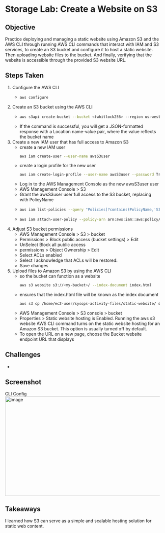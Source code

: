 # Storage Lab: Create a Website on S3

## Objective
Practice deploying and managing a static website using Amazon S3 and the AWS CLI through running AWS CLI commands that interact with IAM and S3 services, to create an S3 bucket and configure it to host a static website. Then uploading website files to the bucket. And finally, verifying that the website is accessible through the provided S3 website URL.

## Steps Taken
1. Configure the AWS CLI
   - ``` bash
     aws configure
     ```
2. Create an S3 bucket using the AWS CLI
   - ``` bash
     aws s3api create-bucket --bucket <twhitlock256> --region us-west-2 --create-bucket-configuration LocationConstraint=us-west-2
     ```
   - If the command is successful, you will get a JSON-formatted response with a Location name-value pair, where the value reflects the bucket name
3. Create a new IAM user that has full access to Amazon S3
   - create a new IAM user
     ``` bash
     aws iam create-user --user-name awsS3user
     ```
   - create a login profile for the new user
     ``` bash
     aws iam create-login-profile --user-name awsS3user --password Training123!
     ```
   - Log in to the AWS Management Console as the new awsS3user user
   - AWS Management Console > S3
   - Grant the awsS3user user full access to the S3 bucket, replacing <policyYouFound> with PolicyName
   -  ``` bash
      aws iam list-policies --query "Policies[?contains(PolicyName,'S3')]"
      ```
   - ``` bash
     aws iam attach-user-policy --policy-arn arn:aws:iam::aws:policy/<policyYouFound> --user-name awsS3user
     ```
4. Adjust S3 bucket permissions
   - AWS Management Console > S3 > bucket
   - Permissions > Block public access (bucket settings) > Edit
   - UnSelect Block all public access
   - permissions > Object Ownership > Edit
   - Select ACLs enabled
   - Select I acknowledge that ACLs will be restored.
   - Save changes
5. Upload files to Amazon S3 by using the AWS CLI
   - so the bucket can function as a website
     ``` bash
     aws s3 website s3://<my-bucket>/ --index-document index.html
     ```
   - ensures that the index.html file will be known as the index document
     ``` bash
     aws s3 cp /home/ec2-user/sysops-activity-files/static-website/ s3://<my-bucket>/ --recursive --acl public-read
     ```
   - AWS Management Console > S3 console > bucket
   - Properties > Static website hosting is Enabled. Running the aws s3 website AWS CLI command turns on the static website hosting for an Amazon S3 bucket. This option is usually turned off by default.
   - To open the URL on a new page, choose the Bucket website endpoint URL that displays

## Challenges
- 

## Screenshot
CLI Config
<img width="1366" height="323" alt="image" src="https://github.com/user-attachments/assets/b36c22bd-b842-43e9-ab48-de7f93ef87a8" />


## Takeaways
I learned how S3 can serve as a simple and scalable hosting solution for static web content.
